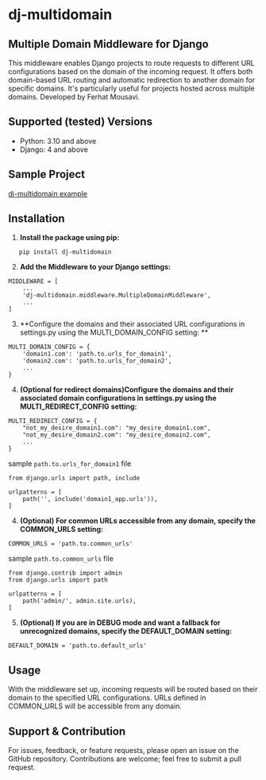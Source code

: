 # dj-multidomain

## Multiple Domain Middleware for Django

This middleware enables Django projects to route requests to different URL configurations based on the domain of the
incoming request. It offers both domain-based URL routing and automatic redirection to another domain for specific
domains. It's particularly useful for projects hosted across multiple domains. Developed by Ferhat Mousavi.

## Supported (tested) Versions

- Python: 3.10 and above
- Django: 4 and above

## Sample Project

[dj-multidomain example](https://github.com/ferhat-mousavi/dj-multidomain-example)

## Installation

1. **Install the package using pip:**

```
   pip install dj-multidomain
```

2. **Add the Middleware to your Django settings:**

```
MIDDLEWARE = [
    ...
    'dj-multidomain.middleware.MultipleDomainMiddleware',
    ...
]
```

3. **Configure the domains and their associated URL configurations in settings.py using the MULTI_DOMAIN_CONFIG setting:
   **

```
MULTI_DOMAIN_CONFIG = {
    'domain1.com': 'path.to.urls_for_domain1',
    'domain2.com': 'path.to.urls_for_domain2',
    ...
}
```

4. **(Optional for redirect domains)Configure the domains and their associated domain configurations in settings.py
   using the MULTI_REDIRECT_CONFIG setting:**

```
MULTI_REDIRECT_CONFIG = {
    "not_my_desire_domain1.com": "my_desire_domain1.com",
    "not_my_desire_domain2.com": "my_desire_domain2.com",
    ...
}
```

sample `path.to.urls_for_domain1` file

```
from django.urls import path, include

urlpatterns = [
    path('', include('domain1_app.urls')),
]
```

4. **(Optional) For common URLs accessible from any domain, specify the COMMON_URLS setting:**

```
COMMON_URLS = 'path.to.common_urls'
```

sample `path.to.common_urls` file

```
from django.contrib import admin
from django.urls import path

urlpatterns = [
    path('admin/', admin.site.urls),
]
```

5. **(Optional) If you are in DEBUG mode and want a fallback for unrecognized domains, specify the DEFAULT_DOMAIN
   setting:**

```
DEFAULT_DOMAIN = 'path.to.default_urls'
```

## Usage

With the middleware set up, incoming requests will be routed based on their domain to the specified URL configurations.
URLs defined in COMMON_URLS will be accessible from any domain.

## Support & Contribution

For issues, feedback, or feature requests, please open an issue on the GitHub repository. Contributions are welcome;
feel free to submit a pull request.
